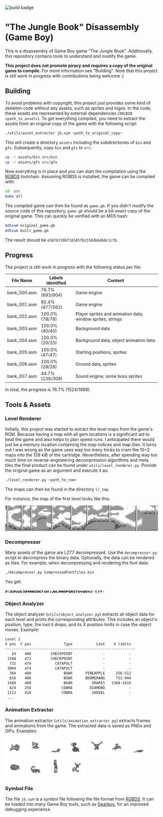 ![build badge](https://github.com/not-chciken/jungle-book-gb-disassembly/actions/workflows/build.yml/badge.svg)

# "The Jungle Book" Disassembly (Game Boy)

This is a disassembly of Game Boy game "The Jungle Book".
Additionally, this repository contains tools to understand and modify the game.

__This project does not promote piracy and requires a copy of the original game to compile.__
For more information see "Building".
Note that this project is still work in progress with contributions being welcome :)

## Building

To avoid problems with copyright, this project just provides some kind of skeleton code without any assets, such as sprites and logos.
In the code, these assets are represented by external dependencies (`INCBIN <path_to_asset>`).
To get everything compiled, you need to extract the assets from an original copy of the game with the following script:
```bash
./utils/asset_extractor jb.sym <path_to_original_copy>
```
This will create a directory `assets` including the subdirectories of `bin` and `gfx`.
Subsequently, copy `bin` and `gfx` to `src`:
```bash
cp -r assets/bin src/bin
cp -r assets/gfx src/gfx
```
Now everything is in place and you can start the compilation using the [RGBDS](https://github.com/gbdev/rgbds) toolchain.
Assuming RGBDS is installed, the game can be compiled with:
```bash
cd  src
make all
```
The compiled game can then be found as `game.gb`.
If you didn't modify the source code of this repository, `game.gb` should be a bit-exact copy of the original game.
This can quickly be verified with an MD5 hash:
```bash
md5sum original_game.gb
md5sum built_game.gb
```
The result should be `e5876720bf10345fb2150db6d68c1cfb`.

## Progress

The project is still work in progress with the following status per file:

| File Name    | Labels identified | Content                                                    |
|--------------|-------------------|------------------------------------------------------------|
| bank_000.asm | 76.7% (693/904)   | Game engine                                                |
| bank_001.asm | 85.4% (477/562)   | Game engine                                                |
| bank_002.asm | 100.0% (78/78)    | Player sprites and animation data, window sprites, strings |
| bank_003.asm | 100.0% (40/40)    | Background data                                            |
| bank_004.asm | 100.0% (20/20)    | Background data, object animation data                     |
| bank_005.asm | 100.0% (47/47)    | Starting positions, sprites                                |
| bank_006.asm | 100.0% (28/28)    | Ground data, sprites                                       |
| bank_007.asm | 44.7% (138/309)   | Sound engine, some boss sprites                            |

In total, the progress is 76.7% (1524/1988).

## Tools & Assets

### Level Renderer

Initially, this project was started to extract the level maps from the game's ROM.
Because having a map with all gem locations is a significant aid to beat the game and also helps to plan speed runs.
I anticipated there would just be a memory location containing the map indices and map tiles.
It turns out I was wrong as the game uses way too many tricks to cram the 10+2 maps into the 128 kiB of the cartridge.
Nevertheless, after spending way too much time on reverse-engineering decompression algorithms and meta tiles the final product can be found under `utils/level_renderer.py`.
Provide the original game as an argument and execute it as:

```bash
./level_renderer.py <path_to_rom>
```

The maps can then be found in the directory `lr_tmp`.

For instance, the map of the first level looks like this:

![Map of Level 1](readme_assets/lvl1_map.png)

### Decompressor

Many assets of the game are LZ77 decompressed.
Use the `decompressor.py` script to decompress the binary data. Optionally, the data can be rendered as tiles.
For example, when decompressing and rendering the font data:

```bash
./decompressor.py CompressedFontTiles.bin
```

You get:

![Font data](readme_assets/font.png)


### Object Analyzer

The object analyzer (`utils/object_analyzer.py`) extracts all object data for each level and prints the corresponding attributes.
This includes an object's position, type, the loot it drops, and its X position limits in case the object moves.
Example:

```
Level 1
X pos  Y pos               Type           Loot    X limits
------------------------------------------------------------
   24    408         CHECKPOINT              -           -
 1568    472         CHECKPOINT              -           -
  732    474           CATAPULT              -           -
 3004    474           CATAPULT              -           -
  384    480               BOAR      PINEAPPLE     256-512
  816    480               BOAR      BOOMERANG     752-944
 1488    480               BOAR         GRAPES   1360-1616
  824    256              COBRA        DIAMOND           -
 1112    416              COBRA         SHOVEL           -
 ...
```

### Animation Extractor

The animation extractor (`utils/animation_extractor.py`) extracts frames and animations from the game.
The extracted data is saved as PNGs and GIFs. Examples:

![Animation of the boar enemy](readme_assets/boar_animation.webp)
![Animation of the bat enemy](readme_assets/bat_animation.webp)
![Animation of the crawling snake enemy](readme_assets/snake_animation.webp)
![Animation of the cobra enemy](readme_assets/cobra_animation.webp)
![Animation of the eagle](readme_assets/eagle_animation.webp)
![Animation of the flying bird enemy](readme_assets/flying_bird_animation.webp)
![Animation of the lizzard enemy](readme_assets/lizzard_animation.webp)
![Animation of the porcupine enemy](readme_assets/porcupine_animation.webp)
![Animation of the scorpion enemy](readme_assets/scorpion_animation.webp)
![Animation of the village girl](readme_assets/village_girl_animation.webp)
![Animation of the walking monkey](readme_assets/walking_monkey_animation.webp)

### Symbol File

The file `jb.sym` is a symbol file following the file format from [RGBDS](https://rgbds.gbdev.io/sym).
It can be loaded into many Game Boy tools, such as [Gearboy](https://github.com/drhelius/Gearboy), for an improved debugging experience.